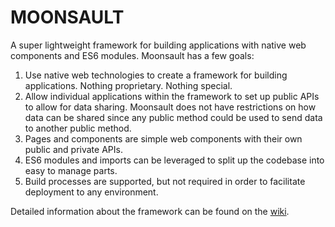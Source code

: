 # MOONSAULT

A super lightweight framework for building applications with native web components and ES6 modules. Moonsault has a few goals:

1. Use native web technologies to create a framework for building applications. Nothing proprietary. Nothing special.
2. Allow individual applications within the framework to set up public APIs to allow for data sharing. Moonsault does not have restrictions on how data can be shared since any public method could be used to send data to another public method.
3. Pages and components are simple web components with their own public and private APIs.
4. ES6 modules and imports can be leveraged to split up the codebase into easy to manage parts.
5. Build processes are supported, but not required in order to facilitate deployment to any environment.

Detailed information about the framework can be found on the [wiki](https://github.com/eibonlabs/moonsault/wiki).
